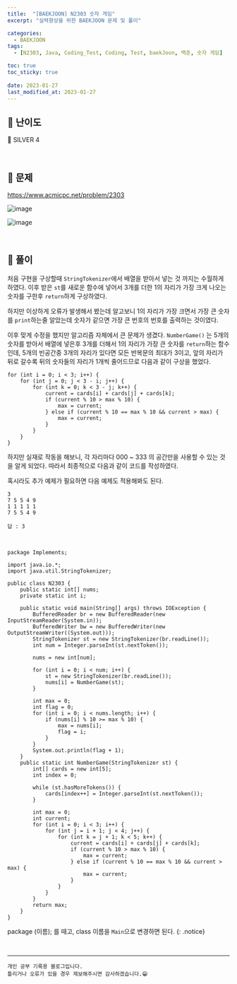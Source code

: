 ```yaml
---
title:  "[BAEKJOON] N2303 숫자 게임"
excerpt: "실력향상을 위한 BAEKJOON 문제 및 풀이"

categories:
  - BAEKJOON
tags:
  - [N2303, Java, Coding_Test, Coding, Test, baekJoon, 백준, 숫자 게임]

toc: true
toc_sticky: true
 
date: 2023-01-27
last_modified_at: 2023-01-27
---
```


## 📌 난이도

  🥈 SILVER 4

<br>

## 📌 문제

<https://www.acmicpc.net/problem/2303>

![image](https://user-images.githubusercontent.com/37824506/215043489-c8272993-2ba6-4f3b-a5fd-c970eb2d54ce.png)

![image](https://user-images.githubusercontent.com/37824506/215043551-b34b14ed-5103-49a3-a41d-5c8287bfe72f.png)


<br>

## 📌 풀이

처음 구현을 구상할때 `StringTokenizer`에서 배열을 받아서 넣는 것 까지는 수월하게 하였다. 이후 받은 `st`를 새로운 함수에 넣어서 3개를 더한 1의 자리가 가장 크게 나오는 숫자를 구한후 `return`하게 구상하였다.  

하지만 이상하게 오류가 발생해서 봤는데 알고보니 1의 자리가 가장 크면서 가장 큰 숫자를 `print`하는줄 알았는데 숫자가 같으면 가장 큰 번호의 번호를 출력하는 것이였다.  

이후 맞게 수정을 했지만 알고리즘 자체에서 큰 문제가 생겼다.
`NumberGame()` 는 5개의 숫자를 받아서 배열에 넣은후 3개를 더해서 1의 자리가 가장 큰 숫자를 `return`하는 함수인데, 5개의 빈공간중 3개의 자리가 있다면 모든 반복문의 최대가 3이고, 앞의 자리가 뒤로 갈수록 뒤의 숫자들의 자리가 1개씩 줄어드므로 다음과 같이 구상을 했었다.  

```
for (int i = 0; i < 3; i++) {
    for (int j = 0; j < 3 - i; j++) {
        for (int k = 0; k < 3 - j; k++) {
            current = cards[i] + cards[j] + cards[k];
            if (current % 10 > max % 10) {
                max = current;
            } else if (current % 10 == max % 10 && current > max) {
                max = current;
            }
        }
    }
}
```

하지만 실재로 작동을 해보니, 각 자리마다 000 ~ 333 의 공간만을 사용할 수 있는 것을 알게 되었다. 따라서 최종적으로 다음과 같이 코드를 작성하였다.  

혹시라도 추가 예제가 필요하면 다음 예제도 적용해봐도 된다.
```
3
7 5 5 4 9
1 1 1 1 1
7 5 5 4 9

답 : 3
```



<br>

```
package Implements;

import java.io.*;
import java.util.StringTokenizer;

public class N2303 {
    public static int[] nums;
    private static int i;

    public static void main(String[] args) throws IOException {
        BufferedReader br = new BufferedReader(new InputStreamReader(System.in));
        BufferedWriter bw = new BufferedWriter(new OutputStreamWriter((System.out)));
        StringTokenizer st = new StringTokenizer(br.readLine());
        int num = Integer.parseInt(st.nextToken());

        nums = new int[num];

        for (int i = 0; i < num; i++) {
            st = new StringTokenizer(br.readLine());
            nums[i] = NumberGame(st);
        }

        int max = 0;
        int flag = 0;
        for (int i = 0; i < nums.length; i++) {
            if (nums[i] % 10 >= max % 10) {
                max = nums[i];
                flag = i;
            }
        }
        System.out.println(flag + 1);
    }
    public static int NumberGame(StringTokenizer st) {
        int[] cards = new int[5];
        int index = 0;

        while (st.hasMoreTokens()) {
            cards[index++] = Integer.parseInt(st.nextToken());
        }

        int max = 0;
        int current;
        for (int i = 0; i < 3; i++) {
            for (int j = i + 1; j < 4; j++) {
                for (int k = j + 1; k < 5; k++) {
                    current = cards[i] + cards[j] + cards[k];
                    if (current % 10 > max % 10) {
                        max = current;
                    } else if (current % 10 == max % 10 && current > max) {
                        max = current;
                    }
                }
            }
        }
        return max;
    }
}
```


package (이름); 를 때고, class 이름을 `Main`으로 변경하면 된다.
{: .notice} 



<br>


***
    개인 공부 기록용 블로그입니다.
    틀리거나 오류가 있을 경우 제보해주시면 감사하겠습니다.😁